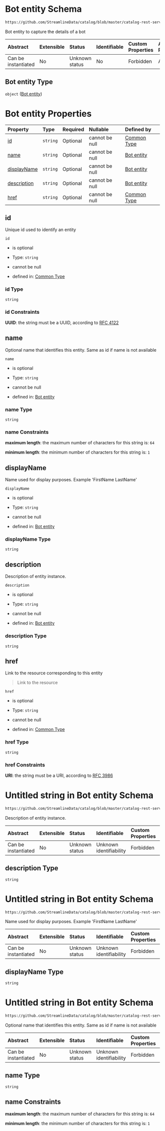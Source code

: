# Bot entity Schema

```txt
https://github.com/StreamlineData/catalog/blob/master/catalog-rest-service/src/main/resources/json/schema/entity/bots.json
```

Bot entity to capture the details of a bot

| Abstract            | Extensible | Status         | Identifiable | Custom Properties | Additional Properties | Access Restrictions | Defined In                                                     |
| :------------------ | :--------- | :------------- | :----------- | :---------------- | :-------------------- | :------------------ | :------------------------------------------------------------- |
| Can be instantiated | No         | Unknown status | No           | Forbidden         | Allowed               | none                | [bots.json](https://github.com/StreamlineData/catalog/blob/master/catalog-rest-service/src/main/resources/json/schema/entity/bots.json "open original schema") |

## Bot entity Type

`object` ([Bot entity](bots.md))

# Bot entity Properties

| Property                    | Type     | Required | Nullable       | Defined by                                                                                                                                                                                        |
| :-------------------------- | :------- | :------- | :------------- | :------------------------------------------------------------------------------------------------------------------------------------------------------------------------------------------------ |
| [id](#id)                   | `string` | Optional | cannot be null | [Common Type](../Types/common.md#common-definitions-uuid)              |
| [name](#name)               | `string` | Optional | cannot be null | [Bot entity](#bots-properties-name "https://github.com/StreamlineData/catalog/blob/master/catalog-rest-service/src/main/resources/json/schema/entity/bots.json#/properties/name")               |
| [displayName](#displayname) | `string` | Optional | cannot be null | [Bot entity](#bots-properties-displayname "https://github.com/StreamlineData/catalog/blob/master/catalog-rest-service/src/main/resources/json/schema/entity/bots.json#/properties/displayName") |
| [description](#description) | `string` | Optional | cannot be null | [Bot entity](#bots-properties-description "https://github.com/StreamlineData/catalog/blob/master/catalog-rest-service/src/main/resources/json/schema/entity/bots.json#/properties/description") |
| [href](#href)               | `string` | Optional | cannot be null | [Common Type](../Types/common.md#common-definitions-href)            |

## id

Unique id used to identify an entity

`id`

*   is optional

*   Type: `string`

*   cannot be null

*   defined in: [Common Type](../Types/common.md#common-definitions-uuid)

### id Type

`string`

### id Constraints

**UUID**: the string must be a UUID, according to [RFC 4122](https://tools.ietf.org/html/rfc4122 "check the specification")

## name

Optional name that identifies this entity. Same as id if name is not available

`name`

*   is optional

*   Type: `string`

*   cannot be null

*   defined in: [Bot entity](#bots-properties-name "https://github.com/StreamlineData/catalog/blob/master/catalog-rest-service/src/main/resources/json/schema/entity/bots.json#/properties/name")

### name Type

`string`

### name Constraints

**maximum length**: the maximum number of characters for this string is: `64`

**minimum length**: the minimum number of characters for this string is: `1`

## displayName

Name used for display purposes. Example 'FirstName LastName'

`displayName`

*   is optional

*   Type: `string`

*   cannot be null

*   defined in: [Bot entity](#bots-properties-displayname "https://github.com/StreamlineData/catalog/blob/master/catalog-rest-service/src/main/resources/json/schema/entity/bots.json#/properties/displayName")

### displayName Type

`string`

## description

Description of entity instance.

`description`

*   is optional

*   Type: `string`

*   cannot be null

*   defined in: [Bot entity](#bots-properties-description "https://github.com/StreamlineData/catalog/blob/master/catalog-rest-service/src/main/resources/json/schema/entity/bots.json#/properties/description")

### description Type

`string`

## href

Link to the resource corresponding to this entity

> Link to the resource

`href`

*   is optional

*   Type: `string`

*   cannot be null

*   defined in: [Common Type](../Types/common.md#common-definitions-href)

### href Type

`string`

### href Constraints

**URI**: the string must be a URI, according to [RFC 3986](https://tools.ietf.org/html/rfc3986 "check the specification")
# Untitled string in Bot entity Schema

```txt
https://github.com/StreamlineData/catalog/blob/master/catalog-rest-service/src/main/resources/json/schema/entity/bots.json#/properties/description
```

Description of entity instance.

| Abstract            | Extensible | Status         | Identifiable            | Custom Properties | Additional Properties | Access Restrictions | Defined In                                                      |
| :------------------ | :--------- | :------------- | :---------------------- | :---------------- | :-------------------- | :------------------ | :-------------------------------------------------------------- |
| Can be instantiated | No         | Unknown status | Unknown identifiability | Forbidden         | Allowed               | none                | [bots.json*](https://github.com/StreamlineData/catalog/blob/master/catalog-rest-service/src/main/resources/json/schema/entity/bots.json "open original schema") |

## description Type

`string`
# Untitled string in Bot entity Schema

```txt
https://github.com/StreamlineData/catalog/blob/master/catalog-rest-service/src/main/resources/json/schema/entity/bots.json#/properties/displayName
```

Name used for display purposes. Example 'FirstName LastName'

| Abstract            | Extensible | Status         | Identifiable            | Custom Properties | Additional Properties | Access Restrictions | Defined In                                                      |
| :------------------ | :--------- | :------------- | :---------------------- | :---------------- | :-------------------- | :------------------ | :-------------------------------------------------------------- |
| Can be instantiated | No         | Unknown status | Unknown identifiability | Forbidden         | Allowed               | none                | [bots.json*](https://github.com/StreamlineData/catalog/blob/master/catalog-rest-service/src/main/resources/json/schema/entity/bots.json "open original schema") |

## displayName Type

`string`
# Untitled string in Bot entity Schema

```txt
https://github.com/StreamlineData/catalog/blob/master/catalog-rest-service/src/main/resources/json/schema/entity/bots.json#/properties/name
```

Optional name that identifies this entity. Same as id if name is not available

| Abstract            | Extensible | Status         | Identifiable            | Custom Properties | Additional Properties | Access Restrictions | Defined In                                                      |
| :------------------ | :--------- | :------------- | :---------------------- | :---------------- | :-------------------- | :------------------ | :-------------------------------------------------------------- |
| Can be instantiated | No         | Unknown status | Unknown identifiability | Forbidden         | Allowed               | none                | [bots.json*](https://github.com/StreamlineData/catalog/blob/master/catalog-rest-service/src/main/resources/json/schema/entity/bots.json "open original schema") |

## name Type

`string`

## name Constraints

**maximum length**: the maximum number of characters for this string is: `64`

**minimum length**: the minimum number of characters for this string is: `1`
